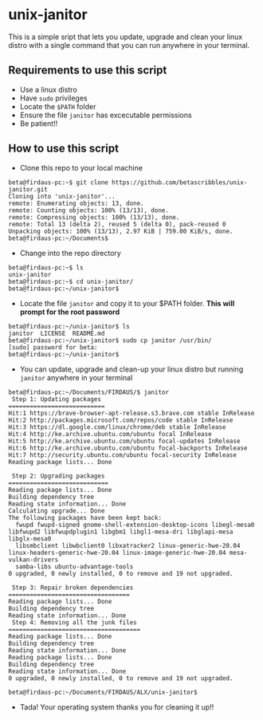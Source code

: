 # unix-janitor
This is a simple sript that lets you update, upgrade and clean your linux distro with a single command that you can run anywhere in your terminal.

## Requirements to use this script
- Use a linux distro
- Have `sudo` privileges
- Locate the `$PATH` folder
- Ensure the file `janitor` has excecutable permissions
- Be patient!!

## How to use this script
- Clone this repo to your local machine
```
beta@firdaus-pc:~$ git clone https://github.com/betascribbles/unix-janitor.git
Cloning into 'unix-janitor'...
remote: Enumerating objects: 13, done.
remote: Counting objects: 100% (13/13), done.
remote: Compressing objects: 100% (13/13), done.
remote: Total 13 (delta 2), reused 5 (delta 0), pack-reused 0
Unpacking objects: 100% (13/13), 2.97 KiB | 759.00 KiB/s, done.
beta@firdaus-pc:~/Documents$ 
```

- Change into the repo directory
```
beta@firdaus-pc:~$ ls
unix-janitor
beta@firdaus-pc:~$ cd unix-janitor/
beta@firdaus-pc:~/unix-janitor$
```

- Locate the file `janitor` and copy it to your $PATH folder. <b> This will prompt for the root password</b>
```
beta@firdaus-pc:~/unix-janitor$ ls
janitor  LICENSE  README.md
beta@firdaus-pc:~/unix-janitor$ sudo cp janitor /usr/bin/
[sudo] password for beta: 
beta@firdaus-pc:~/unix-janitor$ 
```

- You can update, upgrade and clean-up your linux distro but running `janitor` anywhere in your terminal
```
beta@firdaus-pc:~/Documents/FIRDAUS/$ janitor
 Step 1: Updating packages
===========================
Hit:1 https://brave-browser-apt-release.s3.brave.com stable InRelease   
Hit:2 http://packages.microsoft.com/repos/code stable InRelease                                        
Hit:3 https://dl.google.com/linux/chrome/deb stable InRelease                                          
Hit:4 http://ke.archive.ubuntu.com/ubuntu focal InRelease
Hit:5 http://ke.archive.ubuntu.com/ubuntu focal-updates InRelease
Hit:6 http://ke.archive.ubuntu.com/ubuntu focal-backports InRelease
Hit:7 http://security.ubuntu.com/ubuntu focal-security InRelease
Reading package lists... Done

 Step 2: Upgrading packages
============================
Reading package lists... Done
Building dependency tree       
Reading state information... Done
Calculating upgrade... Done
The following packages have been kept back:
  fwupd fwupd-signed gnome-shell-extension-desktop-icons libegl-mesa0 libfwupd2 libfwupdplugin1 libgbm1 libgl1-mesa-dri libglapi-mesa libglx-mesa0
  libsmbclient libwbclient0 libxatracker2 linux-generic-hwe-20.04 linux-headers-generic-hwe-20.04 linux-image-generic-hwe-20.04 mesa-vulkan-drivers
  samba-libs ubuntu-advantage-tools
0 upgraded, 0 newly installed, 0 to remove and 19 not upgraded.

 Step 3: Repair broken dependencies
==================================
Reading package lists... Done
Building dependency tree       
Reading state information... Done
 Step 4: Removing all the junk files
=====================================
Reading package lists... Done
Building dependency tree       
Reading state information... Done
Reading package lists... Done
Building dependency tree       
Reading state information... Done
0 upgraded, 0 newly installed, 0 to remove and 19 not upgraded.

beta@firdaus-pc:~/Documents/FIRDAUS/ALX/unix-janitor$ 
```
- Tada! Your operating system thanks you for cleaning it up!!
